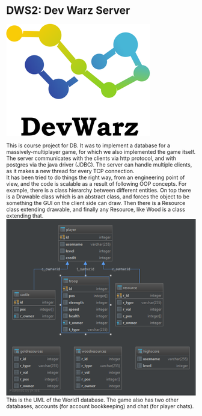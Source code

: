 # DWS2: Dev Warz Server 
![alt text](https://github.com/ImanHosseini/DWS2/blob/master/logo.png)

This is course project for DB. It was to implement a database for a massively-multiplayer game, 
for which we also implemented the game itself. The server communicates with the clients via http protocol, and with postgres
via the java driver (JDBC). The server can handle multiple clients, as it makes a new thread for every TCP connection. <br />
It has been tried to do things the right way, from an engineering point of view, and the code is scalable as a result of following 
OOP concepts. For example, there is a class hierarchy between different entities. On top there is a Drawable class which is an 
abstract class, and forces the object to be something the GUI on the client side can draw. Then there is a Resource class
extending drawable, and finally any Resource, like Wood is a class extending that. <br />
![alt text](https://github.com/ImanHosseini/DWS2/blob/master/world1%40localhost.png)
This is the UML of the World1 database. The game also has two other databases, accounts (for account bookkeeping) and chat (for player chats).
